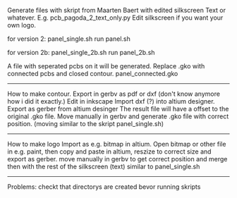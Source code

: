 Generate files with skript from Maarten Baert with edited silkscreen Text or whatever. E.g. pcb_pagoda_2_text_only.py
Edit silkscreen if you want your own logo.

for version 2:
panel_single.sh
run panel.sh

for version 2b:
panel_single_2b.sh
run panel_2b.sh

A file with seperated pcbs on it will be generated. 
Replace .gko with connected pcbs and closed contour. panel_connected.gko

--------------
How to make contour.
Export in gerbv as pdf or dxf (don't know anymore how i did it exactly.)
Edit in inkscape
Import dxf (?) into altium designer.
Export as gerber from altium desinger
The result file will have a offset to the original .gko file. Move manually in gerbv and generate .gko file with correct position. (moving similar to the skript panel_single.sh)

--------------
How to make logo
Import as e.g. bitmap in altium. Open bitmap or other file in e.g. paint, then copy and paste in altium, 
reszize to correct size and export as gerber.
move manually in gerbv to get correct position and merge then with the rest of the silkscreen (text) similar to panel_single.sh

--------------
Problems:
checkt that directorys are created bevor running skripts
